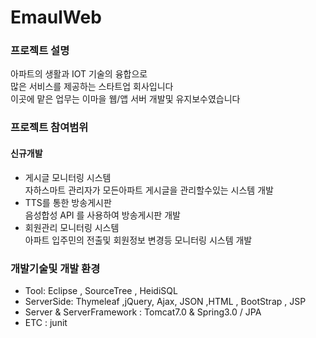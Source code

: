 # EmaulWeb

### 프로젝트 설명 <br>

아파트의 생활과 IOT 기술의 융합으로 <br>
많은 서비스를 제공하는 스타트업 회사입니다 <br>
이곳에 맡은 업무는 이마을 웹/앱 서버 개발및 유지보수였습니다<br>


### 프로젝트 참여범위

#### 신규개발
* 게시글 모니터링 시스템 <br>
자하스마트 관리자가 모든아파트 게시글을 관리할수있는 시스템 개발
* TTS를 통한 방송게시판 <br>
음성합성 API 를 사용하여 방송게시판 개발
* 회원관리 모니터링 시스템 <br>
아파트 입주민의 전출및 회원정보 변경등 모니터링 시스템 개발


### 개발기술및 개발 환경
* Tool: Eclipse , SourceTree , HeidiSQL
* ServerSide: Thymeleaf ,jQuery, Ajax, JSON ,HTML , BootStrap , JSP
* Server & ServerFramework : Tomcat7.0 & Spring3.0  / JPA
* ETC : junit 

<br>

